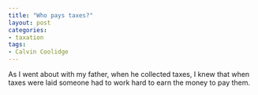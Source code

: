 ```yaml
---
title: "Who pays taxes?"
layout: post
categories:
- taxation
tags:
- Calvin Coolidge
---
```


As I went about with my father, when he collected taxes, I knew that when taxes were laid someone had to work hard to earn the money to pay them.